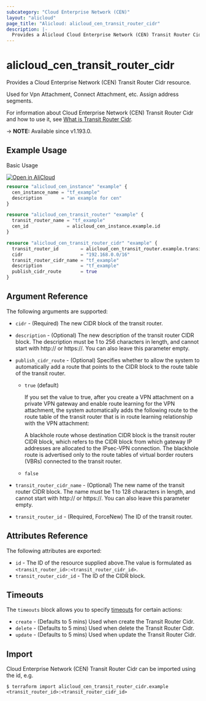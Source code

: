 ```yaml
---
subcategory: "Cloud Enterprise Network (CEN)"
layout: "alicloud"
page_title: "Alicloud: alicloud_cen_transit_router_cidr"
description: |-
  Provides a Alicloud Cloud Enterprise Network (CEN) Transit Router Cidr resource.
---
```


# alicloud_cen_transit_router_cidr

Provides a Cloud Enterprise Network (CEN) Transit Router Cidr resource.

Used for Vpn Attachment, Connect Attachment, etc. Assign address segments.

For information about Cloud Enterprise Network (CEN) Transit Router Cidr and how to use it, see [What is Transit Router Cidr](https://www.alibabacloud.com/help/en/cloud-enterprise-network/latest/createtransitroutercidr).

-> **NOTE:** Available since v1.193.0.

## Example Usage

Basic Usage

<div style="display: block;margin-bottom: 40px;"><div class="oics-button" style="float: right;position: absolute;margin-bottom: 10px;">
  <a href="https://api.aliyun.com/terraform?resource=alicloud_cen_transit_router_cidr&exampleId=66fdd0bb-a861-8044-3efa-cdd9067d7d023b305102&activeTab=example&spm=docs.r.cen_transit_router_cidr.0.66fdd0bba8&intl_lang=EN_US" target="_blank">
    <img alt="Open in AliCloud" src="https://img.alicdn.com/imgextra/i1/O1CN01hjjqXv1uYUlY56FyX_!!6000000006049-55-tps-254-36.svg" style="max-height: 44px; max-width: 100%;">
  </a>
</div></div>

```terraform
resource "alicloud_cen_instance" "example" {
  cen_instance_name = "tf_example"
  description       = "an example for cen"
}

resource "alicloud_cen_transit_router" "example" {
  transit_router_name = "tf_example"
  cen_id              = alicloud_cen_instance.example.id
}

resource "alicloud_cen_transit_router_cidr" "example" {
  transit_router_id        = alicloud_cen_transit_router.example.transit_router_id
  cidr                     = "192.168.0.0/16"
  transit_router_cidr_name = "tf_example"
  description              = "tf_example"
  publish_cidr_route       = true
}
```

## Argument Reference

The following arguments are supported:
* `cidr` - (Required) The new CIDR block of the transit router.
* `description` - (Optional) The new description of the transit router CIDR block.
The description must be 1 to 256 characters in length, and cannot start with http:// or https://. You can also leave this parameter empty.
* `publish_cidr_route` - (Optional) Specifies whether to allow the system to automatically add a route that points to the CIDR block to the route table of the transit router.

  - `true` (default)

    If you set the value to true, after you create a VPN attachment on a private VPN gateway and enable route learning for the VPN attachment, the system automatically adds the following route to the route table of the transit router that is in route learning relationship with the VPN attachment:

    A blackhole route whose destination CIDR block is the transit router CIDR block, which refers to the CIDR block from which gateway IP addresses are allocated to the IPsec-VPN connection. The blackhole route is advertised only to the route tables of virtual border routers (VBRs) connected to the transit router.

  - `false`
* `transit_router_cidr_name` - (Optional) The new name of the transit router CIDR block.
The name must be 1 to 128 characters in length, and cannot start with http:// or https://. You can also leave this parameter empty.
* `transit_router_id` - (Required, ForceNew) The ID of the transit router.

## Attributes Reference

The following attributes are exported:
* `id` - The ID of the resource supplied above.The value is formulated as `<transit_router_id>:<transit_router_cidr_id>`.
* `transit_router_cidr_id` - The ID of the CIDR block.

## Timeouts

The `timeouts` block allows you to specify [timeouts](https://www.terraform.io/docs/configuration-0-11/resources.html#timeouts) for certain actions:
* `create` - (Defaults to 5 mins) Used when create the Transit Router Cidr.
* `delete` - (Defaults to 5 mins) Used when delete the Transit Router Cidr.
* `update` - (Defaults to 5 mins) Used when update the Transit Router Cidr.

## Import

Cloud Enterprise Network (CEN) Transit Router Cidr can be imported using the id, e.g.

```shell
$ terraform import alicloud_cen_transit_router_cidr.example <transit_router_id>:<transit_router_cidr_id>
```